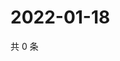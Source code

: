 # 2022-01-18

共 0 条

<!-- BEGIN WEIBO -->
<!-- 最后更新时间 Tue Jan 18 2022 10:02:26 GMT+0800 (China Standard Time) -->

<!-- END WEIBO -->
